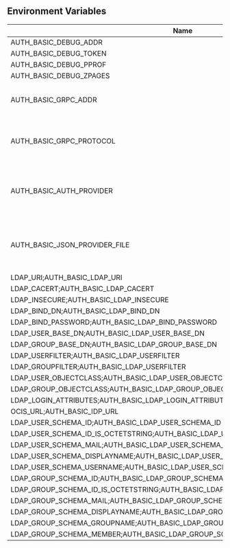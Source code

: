 ## Environment Variables

| Name | Type | Default Value | Description |
|------|------|---------------|-------------|
| AUTH_BASIC_DEBUG_ADDR | string | 127.0.0.1:9147 | |
| AUTH_BASIC_DEBUG_TOKEN | string |  | |
| AUTH_BASIC_DEBUG_PPROF | bool | false | |
| AUTH_BASIC_DEBUG_ZPAGES | bool | false | |
| AUTH_BASIC_GRPC_ADDR | string | 127.0.0.1:9146 | The address of the grpc service.|
| AUTH_BASIC_GRPC_PROTOCOL | string | tcp | The transport protocol of the grpc service.|
| AUTH_BASIC_AUTH_PROVIDER | string | ldap | The auth provider which should be used by the service|
| AUTH_BASIC_JSON_PROVIDER_FILE | string |  | The file to which the json provider writes the data.|
| LDAP_URI;AUTH_BASIC_LDAP_URI | string | ldaps://localhost:9126 | |
| LDAP_CACERT;AUTH_BASIC_LDAP_CACERT | string | ~/.ocis/ldap/ldap.crt | |
| LDAP_INSECURE;AUTH_BASIC_LDAP_INSECURE | bool | false | |
| LDAP_BIND_DN;AUTH_BASIC_LDAP_BIND_DN | string | cn=reva,ou=sysusers,dc=ocis,dc=test | |
| LDAP_BIND_PASSWORD;AUTH_BASIC_LDAP_BIND_PASSWORD | string | reva | |
| LDAP_USER_BASE_DN;AUTH_BASIC_LDAP_USER_BASE_DN | string | dc=ocis,dc=test | |
| LDAP_GROUP_BASE_DN;AUTH_BASIC_LDAP_GROUP_BASE_DN | string | dc=ocis,dc=test | |
| LDAP_USERFILTER;AUTH_BASIC_LDAP_USERFILTER | string |  | |
| LDAP_GROUPFILTER;AUTH_BASIC_LDAP_USERFILTER | string |  | |
| LDAP_USER_OBJECTCLASS;AUTH_BASIC_LDAP_USER_OBJECTCLASS | string | posixAccount | |
| LDAP_GROUP_OBJECTCLASS;AUTH_BASIC_LDAP_GROUP_OBJECTCLASS | string | posixGroup | |
| LDAP_LOGIN_ATTRIBUTES;AUTH_BASIC_LDAP_LOGIN_ATTRIBUTES |  | [cn mail] | |
| OCIS_URL;AUTH_BASIC_IDP_URL | string | https://localhost:9200 | |
| LDAP_USER_SCHEMA_ID;AUTH_BASIC_LDAP_USER_SCHEMA_ID | string | ownclouduuid | |
| LDAP_USER_SCHEMA_ID_IS_OCTETSTRING;AUTH_BASIC_LDAP_USER_SCHEMA_ID_IS_OCTETSTRING | bool | false | |
| LDAP_USER_SCHEMA_MAIL;AUTH_BASIC_LDAP_USER_SCHEMA_MAIL | string | mail | |
| LDAP_USER_SCHEMA_DISPLAYNAME;AUTH_BASIC_LDAP_USER_SCHEMA_DISPLAYNAME | string | displayname | |
| LDAP_USER_SCHEMA_USERNAME;AUTH_BASIC_LDAP_USER_SCHEMA_USERNAME | string | cn | |
| LDAP_GROUP_SCHEMA_ID;AUTH_BASIC_LDAP_GROUP_SCHEMA_ID | string | cn | |
| LDAP_GROUP_SCHEMA_ID_IS_OCTETSTRING;AUTH_BASIC_LDAP_GROUP_SCHEMA_ID_IS_OCTETSTRING | bool | false | |
| LDAP_GROUP_SCHEMA_MAIL;AUTH_BASIC_LDAP_GROUP_SCHEMA_MAIL | string | mail | |
| LDAP_GROUP_SCHEMA_DISPLAYNAME;AUTH_BASIC_LDAP_GROUP_SCHEMA_DISPLAYNAME | string | cn | |
| LDAP_GROUP_SCHEMA_GROUPNAME;AUTH_BASIC_LDAP_GROUP_SCHEMA_GROUPNAME | string | cn | |
| LDAP_GROUP_SCHEMA_MEMBER;AUTH_BASIC_LDAP_GROUP_SCHEMA_MEMBER | string | cn | |
